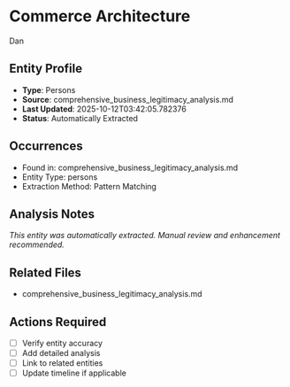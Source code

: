 # Commerce Architecture

Dan

## Entity Profile
- **Type**: Persons
- **Source**: comprehensive_business_legitimacy_analysis.md
- **Last Updated**: 2025-10-12T03:42:05.782376
- **Status**: Automatically Extracted

## Occurrences
- Found in: comprehensive_business_legitimacy_analysis.md
- Entity Type: persons
- Extraction Method: Pattern Matching

## Analysis Notes
*This entity was automatically extracted. Manual review and enhancement recommended.*

## Related Files
- comprehensive_business_legitimacy_analysis.md

## Actions Required
- [ ] Verify entity accuracy
- [ ] Add detailed analysis
- [ ] Link to related entities
- [ ] Update timeline if applicable
